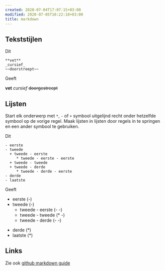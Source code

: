 ```yaml
---
created: 2020-07-04T17:07:15+03:00
modified: 2020-07-05T10:22:18+03:00
title: markdown
---
```


##   Tekststijlen

Dit 

``` 
**vet**
_cursief_
~~doorstreept~~
```

Geeft

**vet**
_cursief_
~~doorgestreept~~

## Lijsten

Start elk onderwerp met `*`, `-` of `+` symbool uitgelijnd recht onder
hetzelfde symbool op de vorige regel. Maak lijsten in lijsten door regels
in te springen en een ander  symbool te gebruiken.

Dit

```
- eerste 
- tweede
  + tweede - eerste 
     * tweede - eerste - eerste 
  + tweede - tweede
  + tweede - derde 
     * tweede - derde - eerste 
- derde 
- laatste 
```

Geeft

- eerste (-)
- tweede (-)
  - tweede - eerste (- -)
  * tweede - tweede (* -)
  - tweede - derde (- -)
* derde (*)
* laatste (*)

## Links

Zie ook [github markdown guide](https://guides.github.com/features/mastering-markdown/)